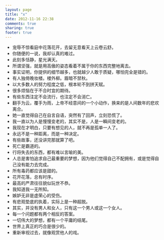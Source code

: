 ```yaml
---
layout: page
title: "x"
date: 2012-11-16 22:38
comments: true
sharing: true
footer: true
---
```


*	宠辱不惊看庭中花落花开，去留无意看天上云卷云舒。
*	你随便的一说，我却认真的难过。
*	此刻多恬静，星光满天。
*	所谓坚强，就是用高傲的姿态看着不属于你的东西完整地离去。
*	事实证明，你提供的细节越多，也就越少人敢于质疑，哪怕完全是错的。
*	有人独倚晚妆楼。楼外柳。眉暗不禁秋。
*	以大多数人的努力程度之低，根本轮不到拼天赋。
*	很多烦恼在于不合时宜的期待。
*	有些东西注定不会流行，也注定不会消亡。
*	翻手为云，覆手为雨，上帝不经意间的一个小动作，换来的是人间数年的悲欢离合。
*	她一直觉得自己在自言自语，突然有了回声，立刻恐慌了。
*	我一直以为人是慢慢变老的，其实不是，人是一瞬间变老的。
*	我现在才明白，只要有想见的人，就不再是孤单一人了。
*	永远不是一种距离，而是一种决定。
*	有些故事，还没讲完那就算了吧。
*	死亡是霸道的。
*	行将失去的东西，都有难以言喻的美。
*	人总是害怕追求自己最重要的梦想，因为他们觉得自己不配拥有，或是觉得自己没有能力去完成。
*	所有毒药都应该是甜的。
*	花开花落，总有时序。
*	最高的严肃往往貌似玩世不恭。
*	我知道我一无所知。
*	嫉妒无非是虚荣心的受伤。
*	有悲观垫底的执着，实际上是一种超脱。
*	其实，并没有男人和女人，只有这一个男人或这一个女人。
*	每一个问题都有两个相反的答案。
*	一切伟大的梦想，都有一个平庸的结尾。
*	世界上真正的巧合是很少的。
*	重新审视过去，就像观赏他人的戏。
